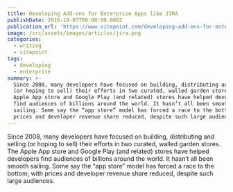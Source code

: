 ```yaml
---
title: Developing Add-ons for Enterprise Apps like JIRA
publishDate: 2016-10-07T00:00:00.000Z
publication_url: 'https://www.sitepoint.com/developing-add-ons-for-enterprise-apps-like-jira'
image: /src/assets/images/articles/jira.png
categories:
  - writing
  - sitepoint
tags:
  - developing
  - enterprise
summary: >-
  Since 2008, many developers have focused on building, distributing and selling
  (or hoping to sell) their efforts in two curated, walled garden stores. The
  Apple App store and Google Play (and related) stores have helped developers
  find audiences of billions around the world. It hasn’t all been smooth
  sailing. Some say the “app store” model has forced a race to the bottom, with
  prices and developer revenue share reduced, despite such large audiences.
---
```


Since 2008, many developers have focused on building, distributing and selling (or hoping to sell) their efforts in two curated, walled garden stores. The Apple App store and Google Play (and related) stores have helped developers find audiences of billions around the world. It hasn’t all been smooth sailing. Some say the “app store” model has forced a race to the bottom, with prices and developer revenue share reduced, despite such large audiences.
